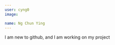 ```yaml
---
user: cyng0
image: 

name: Ng Chun Ying
---
```

I am new to github, and I am working on my project

